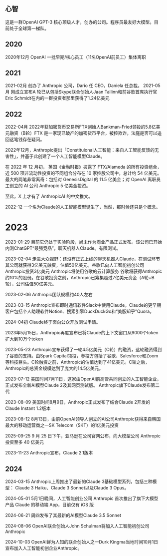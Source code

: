 ## 心智

这是一群OpenAI GPT-3 核心顶级人才，创办的公司。程序员最友好大模型。目前处于全球第一梯队。

## 2020

2020年12月 OpenAI 一批早期/核心员工（11名OpenAI前员工）集体离职

## 2021

2021-02月 创办了 Anthropic 公司，Dario 任 CEO，Daniela 任总裁。
2021-05月 刚成立宣布A 轮已从包括Skype联合创始人Jaan Tallinn和前谷歌首席执行官Eric Schmidt在内的一群投资者那里获得了1.24亿美元

## 2022

2022-04月 2022年获加密货币交易所FTX创始人Bankman-Fried领投的5.8亿美元融资（B轮）FTX 是一家现已破产的加密货币平台，被控欺诈，法庭是否可以追回这笔钱存在疑问。

2022年12月，Anthropic提出「Constituional人工智能：来自人工智能反馈的无害性」，并基于此创建了一个人工智能模型Claude。

在 2022 年 12 月初， 英国《金融时报》披露了 FTX/Alameda 的所有投资组合，近 500 项非流动性投资的不同组合分布在 10 家控股公司中，总计约 54 亿美元。最大的两笔非常离奇：包括对 GenesisDigital 的 11.5 亿美金；对 OpenAI 离职员工创立的 AI 公司 Anthropic 5 亿美金投资。

至此，X 上才有了 AnthropicAI 的中文推文。

2022-12 一个名为Claude的人工智能模型诞生了，当然，那时候还只是个概念。

# 2023

2023-01-29 目前它仍处于实验阶段，尚未作为商业产品正式发布。该公司已开始内测ChatGPT“最强竞品”，聊天机器人Claude。有限测试。

2023-02-04 走进大众视野：还没有正式上线的聊天机器人Claude，在测试环节其公司就获得3亿美元融资，估值50亿美元。谷歌已向人工智能初创公司Anthropic投资3亿美元 Anthropic将使用谷歌的云计算服务 谷歌将获得Anthropic约10%的股份。在谷歌投资之前，Anthropic已筹集超过7亿美元资金（A轮+B轮），公司估值50亿美元。

2023-02-06 Anthropic团队规模约40人左右

2023-03-15 Anthropic宣布即时通讯软件Slack中使用Claude。Claude的更早期客户包括个人助理软件Notion、搜索引擎DuckDuckGo和“美版知乎”Quora。

2024-04初 Claude终于面向公众开放测试申请。

2023年5月15日，Anthropic再度宣布已将Claude的上下文窗口从9000个token扩大到10万个token

2023-05-23 Anthropic宣布获得了一轮4.5亿美元（C轮）的融资，这轮融资得到了谷歌的支持。由Spark Capital领投，参投方包括了谷歌、Salesforce和Zoom等科技巨头。C轮融资之前，Anthropic的估值达到了41亿美元。C轮之后，Anthropic的总资金规模达到了庞大的14.5亿美元。

2023-07-12 美国时间7月11日，这家由OpenAI前高管共同创立的人工智能企业，正式发布全新AI模型Claude 2及其网页测试版。 Anthropic旗下Claude发布第二代

2023-08-09 美国时间8月9日，Anthropic正式发布了结合Claude 2开发的Claude Instant 1.2版本

2023-08-12 8月13日，由前OpenAI领导人创立的AI公司Anthropic获得来自韩国最大的移动运营商之一SK Telecom（SKT）的1亿美元投资

2025-09-25 9 月 25 日下午，亚马逊在公司官网公布，向大模型公司 Anthropic 投资至多 40 亿美元

2023-11-23 Anthropic宣布，Claude 2.1版本

## 2024

2024-03-15 Anthropic上周推出了最新的Claude 3基础模型系列，包括三种模型： Claude 3 Haiku、Claude 3 Sonnet以及Claude 3 Opus。

2024-05-01 5月1日晚间，人工智能创业公司 Anthropic 首次推出了旗下大模型产品 Claude 的移动端 App，目前仅有 iOS 版

2024-06-21 周四发布了其最新的AI模型Claude 3.5 Sonnet

2024-08-06 OpenAI联合创始人John Schulman将加入人工智能初创公司Anthropic

2024-10-03 OpenAI鲜为人知的联合创始人之一Durk Kingma当地时间10月1日宣布加入人工智能初创企业Anthropic。
